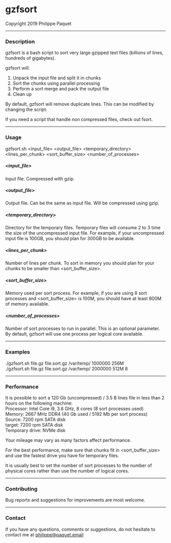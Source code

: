 # gzfsort
Copyright 2019 Philippe Paquet

---

### Description

gzfsort is a bash script to sort very large gzipped text files (billions of lines, hundreds of gigabytes).

gzfsort will:
1. Unpack the input file and split it in chunks
2. Sort the chunks using parallel processing
3. Perform a sort merge and pack the output file
4. Clean up

By default, gzfsort will remove duplicate lines.  This can be modified by changing the script.

If you need a script that handle non compressed files, check out fsort.

---

### Usage
gzfsort.sh <input_file> <output_file> <temporary_directory> <lines_per_chunk> <sort_buffer_size> <number_of_processes>

##### <input_file>
Input file.  Compressed with gzip.

##### <output_file>
Output file.  Can be the same as input file.  Will be compressed using gzip.

##### <temporary_directory>
Directory for the temporary files.  Temporary files will consume 2 to 3 time the size of the uncompressed input file.  For example, if your uncompressed input file is 100GB, you should plan for 300GB to be available.

##### <lines_per_chunk>
Number of lines per chunk.  To sort in memory you should plan for your chunks to be smaller than <sort_buffer_size>.

##### <sort_buffer_size>
Memory used per sort process.  For example, if you are using 8 sort processes and <sort_buffer_size> is 100M, you should have at least 800M of memory available.

##### <number_of_processes>
Number of sort processes to run in parallel.  This is an optional parameter.  By default, gzfsort will use one process per logical core available.

---

### Examples
./gzfsort.sh file.gz file.sort.gz /var/temp/ 1000000 256M  
./gzfsort.sh file.gz file.sort.gz /var/temp/ 2000000 512M 8

---

### Performance

It is possible to sort a 120 Gb (uncompressed) / 3.5 B lines file in less than 2 hours on the following machine:  
Processor: Intel Core i9, 3.6 GHz, 8 cores (8 sort processes used)  
Memory: 2667 MHz DDR4 (40 Gb used / 5192 Mb per sort process)  
Source: 7200 rpm SATA disk  
target: 7200 rpm SATA disk  
Temporary drive: NVMe disk

Your mileage may vary as many factors affect performance. 

For the best performance, make sure that chunks fit in <sort_buffer_size> and use the fastest drive you have for temporary files.

It is usually best to set the number of sort processes to the number of physical cores rather than use the number of logical cores.

---

### Contributing

Bug reports and suggestions for improvements are most welcome.

---

### Contact

If you have any questions, comments or suggestions, do not hesitate to contact me at philippe@paquet.email
